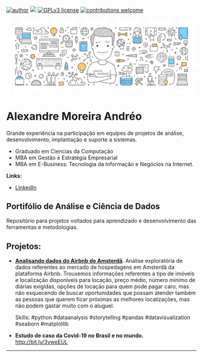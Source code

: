 [![author](https://img.shields.io/badge/author-aandreo-red.svg)](https://www.linkedin.com/in/aandreo) [![](https://img.shields.io/badge/python-3.7+-blue.svg)](https://www.python.org/downloads/release/python-365/) [![GPLv3 license](https://img.shields.io/badge/License-GPLv3-blue.svg)](http://perso.crans.org/besson/LICENSE.html) [![contributions welcome](https://img.shields.io/badge/contributions-welcome-brightgreen.svg?style=flat)](https://github.com/AAndreo/data-science//issues)

<p align="center">
  <img src="img/DataScienceBanner.jpg" >
</p>

# Alexandre Moreira Andréo

Grande experiência na participação em equipes de projetos de análise, desenvolvimento, implantação e suporte a sistemas.

* Graduado em Ciencias da Computação
* MBA em Gestão e Estratégia Empresarial
* MBA em E-Business: Tecnologia da Informação e Negócios na Internet.

**Links:**
* [LinkedIn](https://www.linkedin.com/in/aandreo)

## Portifólio de Análise e Ciência de Dados
Repositório para projetos voltados para aprendizado e desenvolvimento das ferramentas e metodologias.

## Projetos:
* [**Analisando dados do Airbnb de Amsterdã**](http://bit.ly/3AmbENQ). Análise exploratória de dados referentes ao mercado de hospedagens em Amsterdã da plataforma Airbnb. Trouxemos informações referentes a tipo de imóveis e localização disponíveis para locação, preço médio, número mínimo de diárias exigidas, opções de locação para quem pode pagar caro, mas não esquecendo de buscar oportunidades que possam atender também as pessoas que querem ficar próximas as melhores localizações, mas não podem gastar muito com o aluguel.

  Skills: #python #dataanalysis #storytelling #pandas #datavisualization #seaborn #matplotlib
  
* **Estudo de caso da Covid-19 no Brasil e no mundo.** http://bit.ly/3vweEUL

---




